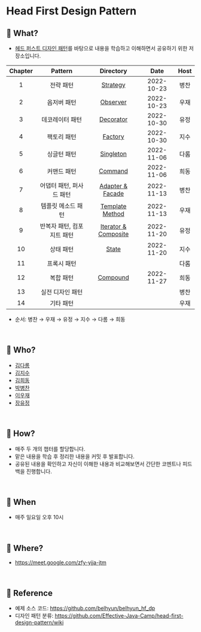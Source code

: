 # Head First Design Pattern

## 📕 What?
- [헤드 퍼스트 디자인 패턴](https://product.kyobobook.co.kr/detail/S000001810483)를 바탕으로 내용을 학습하고 이해하면서 공유하기 위한 저장소입니다.

| Chapter |     Pattern    |                  Directory                   |    Date    | Host |
|:-------:|:--------------:|:--------------------------------------------:|:----------:|:----:|
|    1    |      전략 패턴     |            [Strategy](./Strategy)            | 2022-10-23 |  병찬  |
|    2    |     옵저버 패턴     |            [Observer](./Observer)            | 2022-10-23 |  우재  |
|    3    |    데코레이터 패턴    |           [Decorator](./Decorator)           | 2022-10-30 |  유정  |
|    4    |     팩토리 패턴     |             [Factory](./Factory)             | 2022-10-30 |  지수  |
|    5    |     싱글턴 패턴     |           [Singleton](./Singleton)           | 2022-11-06 |  다롬  |
|    6    |     커맨드 패턴     |             [Command](./Command)             | 2022-11-06 |  희동  |
|    7    | 어댑터 패턴, 퍼사드 패턴 |     [Adapter & Facade](./Adapter_Facade)     | 2022-11-13 |  병찬  |
|    8    |   템플릿 메소드 패턴   |     [Template Method](./templateMethod)      | 2022-11-13 |  우재  |
|    9    | 반복자 패턴, 컴포지트 패턴 | [Iterator & Composite](./Iterator&Composite) | 2022-11-20 |  유정  |
|   10    |      상태 패턴     |               [State](./State)               | 2022-11-20 |  지수  |
|   11    |     프록시 패턴     |                                              |            |  다롬  |
|   12    |      복합 패턴     |            [Compound](./Compound)            | 2022-11-27 |  희동  |
|   13    |    실전 디자인 패턴   |                                              |            |  병찬  |
|   14    |     기타 패턴      |                                              |            |  우재  |
- 순서: 병찬 → 우재 → 유정 → 지수 → 다롬 → 희동

<br>

## 📗 Who?
- [김다롬](https://github.com/vo0a)
- [김지수](https://github.com/SooKim1110)
- [김희동](https://github.com/ruthetum)
- [박병찬](https://github.com/qkrqudcks7)
- [이우재](https://github.com/kmswlee)
- [장유정](https://github.com/rachel5004)

<br>

## 📘 How?
- 매주 두 개의 챕터를 할당합니다.
- 맡은 내용을 학습 후 정리한 내용을 커밋 후 발표합니다.
- 공유된 내용을 확인하고 자신이 이해한 내용과 비교해보면서 간단한 코멘트나 피드백을 진행합니다.

<br>

## 📙 When
- 매주 일요일 오후 10시

<br>

## 📒 Where?
- https://meet.google.com/zfy-yjja-jtm

<br>

## 🧷 Reference
- 예제 소스 코드: https://github.com/belhyun/belhyun_hf_dp
- 디자인 패턴 분류: https://github.com/Effective-Java-Camp/head-first-design-pattern/wiki
